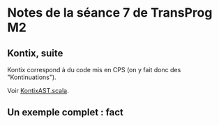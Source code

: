 Notes de la séance 7 de TransProg M2
====================================

## Kontix, suite

Kontix correspond à du code mis en CPS (on y fait donc des "Kontinuations").

Voir [KontixAST.scala](../src/main/scala/trac/kontix/KontixAST.scala).

## Un exemple complet : fact
